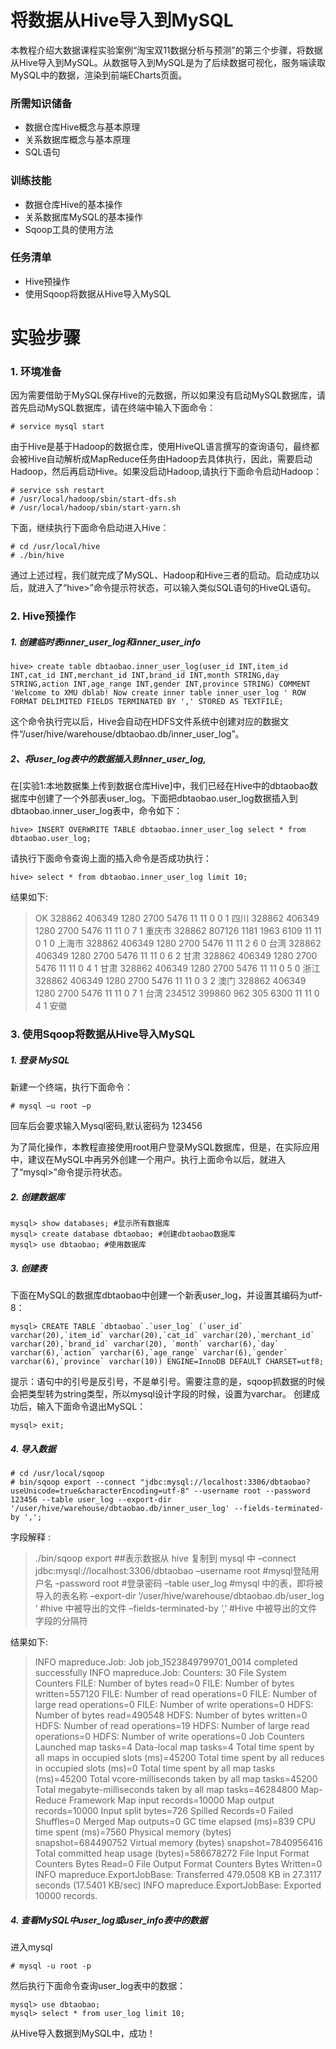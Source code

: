 # 将数据从Hive导入到MySQL
本教程介绍大数据课程实验案例“淘宝双11数据分析与预测”的第三个步骤，将数据从Hive导入到MySQL。从数据导入到MySQL是为了后续数据可视化，服务端读取MySQL中的数据，渲染到前端ECharts页面。

### 所需知识储备
- 数据仓库Hive概念与基本原理
- 关系数据库概念与基本原理
- SQL语句

### 训练技能
- 数据仓库Hive的基本操作
- 关系数据库MySQL的基本操作
- Sqoop工具的使用方法

### 任务清单
- Hive预操作
- 使用Sqoop将数据从Hive导入MySQL

# 实验步骤

### 1. 环境准备

因为需要借助于MySQL保存Hive的元数据，所以如果没有启动MySQL数据库，请首先启动MySQL数据库，请在终端中输入下面命令：

```
# service mysql start
```

由于Hive是基于Hadoop的数据仓库，使用HiveQL语言撰写的查询语句，最终都会被Hive自动解析成MapReduce任务由Hadoop去具体执行，因此，需要启动Hadoop，然后再启动Hive。如果没启动Hadoop,请执行下面命令启动Hadoop：

```
# service ssh restart
# /usr/local/hadoop/sbin/start-dfs.sh
# /usr/local/hadoop/sbin/start-yarn.sh
```

下面，继续执行下面命令启动进入Hive：

```
# cd /usr/local/hive
# ./bin/hive
```

通过上述过程，我们就完成了MySQL、Hadoop和Hive三者的启动。启动成功以后，就进入了“hive>”命令提示符状态，可以输入类似SQL语句的HiveQL语句。

### 2. Hive预操作
##### 1. 创建临时表inner_user_log和inner_user_info

```
hive> create table dbtaobao.inner_user_log(user_id INT,item_id INT,cat_id INT,merchant_id INT,brand_id INT,month STRING,day STRING,action INT,age_range INT,gender INT,province STRING) COMMENT 'Welcome to XMU dblab! Now create inner table inner_user_log ' ROW FORMAT DELIMITED FIELDS TERMINATED BY ',' STORED AS TEXTFILE;
```

这个命令执行完以后，Hive会自动在HDFS文件系统中创建对应的数据文件“/user/hive/warehouse/dbtaobao.db/inner_user_log”。

##### 2、将user_log表中的数据插入到inner_user_log,
在[实验1:本地数据集上传到数据仓库Hive]中，我们已经在Hive中的dbtaobao数据库中创建了一个外部表user_log。下面把dbtaobao.user_log数据插入到dbtaobao.inner_user_log表中，命令如下：

```
hive> INSERT OVERWRITE TABLE dbtaobao.inner_user_log select * from dbtaobao.user_log;
```

请执行下面命令查询上面的插入命令是否成功执行：

```
hive> select * from dbtaobao.inner_user_log limit 10;
```

结果如下:
> OK
328862	406349	1280	2700	5476	11	11	0	0	1	四川
328862	406349	1280	2700	5476	11	11	0	7	1	重庆市
328862	807126	1181	1963	6109	11	11	0	1	0	上海市
328862	406349	1280	2700	5476	11	11	2	6	0	台湾
328862	406349	1280	2700	5476	11	11	0	6	2	甘肃
328862	406349	1280	2700	5476	11	11	0	4	1	甘肃
328862	406349	1280	2700	5476	11	11	0	5	0	浙江
328862	406349	1280	2700	5476	11	11	0	3	2	澳门
328862	406349	1280	2700	5476	11	11	0	7	1	台湾
234512	399860	962	305	6300	11	11	0	4	1	安徽


### 3. 使用Sqoop将数据从Hive导入MySQL

##### 1. 登录 MySQL
新建一个终端，执行下面命令：

```
# mysql –u root –p
```
回车后会要求输入Mysql密码,默认密码为 123456

为了简化操作，本教程直接使用root用户登录MySQL数据库，但是，在实际应用中，建议在MySQL中再另外创建一个用户。执行上面命令以后，就进入了“mysql>”命令提示符状态。

##### 2. 创建数据库
```
mysql> show databases; #显示所有数据库
mysql> create database dbtaobao; #创建dbtaobao数据库
mysql> use dbtaobao; #使用数据库
```

##### 3. 创建表
下面在MySQL的数据库dbtaobao中创建一个新表user_log，并设置其编码为utf-8：

```
mysql> CREATE TABLE `dbtaobao`.`user_log` (`user_id` varchar(20),`item_id` varchar(20),`cat_id` varchar(20),`merchant_id` varchar(20),`brand_id` varchar(20), `month` varchar(6),`day` varchar(6),`action` varchar(6),`age_range` varchar(6),`gender` varchar(6),`province` varchar(10)) ENGINE=InnoDB DEFAULT CHARSET=utf8;
```

提示：语句中的引号是反引号，不是单引号。需要注意的是，sqoop抓数据的时候会把类型转为string类型，所以mysql设计字段的时候，设置为varchar。
创建成功后，输入下面命令退出MySQL：

```
mysql> exit;
```

##### 4. 导入数据
```
# cd /usr/local/sqoop
# bin/sqoop export --connect "jdbc:mysql://localhost:3306/dbtaobao?useUnicode=true&characterEncoding=utf-8" --username root --password 123456 --table user_log --export-dir '/user/hive/warehouse/dbtaobao.db/inner_user_log' --fields-terminated-by ',';
```

字段解释 :
> ./bin/sqoop export ##表示数据从 hive 复制到 mysql 中
–connect jdbc:mysql://localhost:3306/dbtaobao
–username root #mysql登陆用户名
–password root #登录密码
–table user_log #mysql 中的表，即将被导入的表名称
–export-dir ‘/user/hive/warehouse/dbtaobao.db/user_log ‘ #hive 中被导出的文件
–fields-terminated-by ‘,’ #Hive 中被导出的文件字段的分隔符

结果如下:

> INFO mapreduce.Job: Job job_1523849799701_0014 completed successfully
INFO mapreduce.Job: Counters: 30
	File System Counters
		FILE: Number of bytes read=0
		FILE: Number of bytes written=557120
		FILE: Number of read operations=0
		FILE: Number of large read operations=0
		FILE: Number of write operations=0
		HDFS: Number of bytes read=490548
		HDFS: Number of bytes written=0
		HDFS: Number of read operations=19
		HDFS: Number of large read operations=0
		HDFS: Number of write operations=0
	Job Counters
		Launched map tasks=4
		Data-local map tasks=4
		Total time spent by all maps in occupied slots (ms)=45200
		Total time spent by all reduces in occupied slots (ms)=0
		Total time spent by all map tasks (ms)=45200
		Total vcore-milliseconds taken by all map tasks=45200
		Total megabyte-milliseconds taken by all map tasks=46284800
	Map-Reduce Framework
		Map input records=10000
		Map output records=10000
		Input split bytes=726
		Spilled Records=0
		Failed Shuffles=0
		Merged Map outputs=0
		GC time elapsed (ms)=839
		CPU time spent (ms)=7560
		Physical memory (bytes) snapshot=684490752
		Virtual memory (bytes) snapshot=7840956416
		Total committed heap usage (bytes)=586678272
	File Input Format Counters
		Bytes Read=0
	File Output Format Counters
		Bytes Written=0
INFO mapreduce.ExportJobBase: Transferred 479.0508 KB in 27.3117 seconds (17.5401 KB/sec)
INFO mapreduce.ExportJobBase: Exported 10000 records.

##### 4. 查看MySQL中user_log或user_info表中的数据
进入mysql
```
# mysql -u root -p
```

然后执行下面命令查询user_log表中的数据：
```
mysql> use dbtaobao;
mysql> select * from user_log limit 10;
```

从Hive导入数据到MySQL中，成功！
